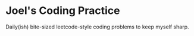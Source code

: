 # Joel's Coding Practice

Daily(ish) bite-sized leetcode-style coding problems to keep myself sharp.
